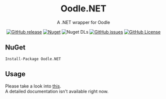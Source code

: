 <div align="center">

# Oodle.NET

A .NET wrapper for Oodle

[![GitHub release](https://img.shields.io/github/v/release/NotOfficer/Oodle.NET?logo=github)](https://github.com/NotOfficer/Oodle.NET/releases/latest) [![Nuget](https://img.shields.io/nuget/v/Oodle.NET?logo=nuget)](https://www.nuget.org/packages/Oodle.NET) ![Nuget DLs](https://img.shields.io/nuget/dt/Oodle.NET?logo=nuget) [![GitHub issues](https://img.shields.io/github/issues/NotOfficer/Oodle.NET?logo=github)](https://github.com/NotOfficer/Oodle.NET/issues) [![GitHub License](https://img.shields.io/github/license/NotOfficer/Oodle.NET)](https://github.com/NotOfficer/Oodle.NET/blob/master/LICENSE)

</div>

## NuGet

    Install-Package Oodle.NET

## Usage

Please take a look into [this](https://github.com/NotOfficer/Oodle.NET/blob/master/src/Oodle.NET.Tests/OodleCompressorTests.cs#L18).  
A detailed documentation isn't available right now.
